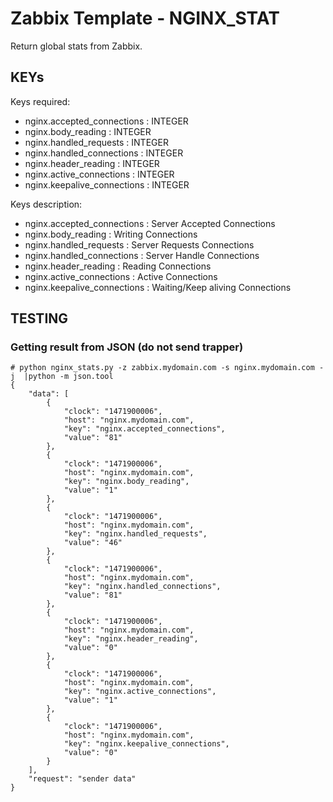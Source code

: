 
# Zabbix Template - NGINX_STAT

Return global stats from Zabbix.

## KEYs

Keys required:

* nginx.accepted_connections  : INTEGER
* nginx.body_reading          : INTEGER
* nginx.handled_requests      : INTEGER
* nginx.handled_connections   : INTEGER
* nginx.header_reading        : INTEGER
* nginx.active_connections    : INTEGER
* nginx.keepalive_connections : INTEGER

Keys description:

* nginx.accepted_connections  : Server Accepted Connections
* nginx.body_reading          : Writing Connections
* nginx.handled_requests      : Server Requests Connections
* nginx.handled_connections   : Server Handle Connections
* nginx.header_reading        : Reading Connections
* nginx.active_connections    : Active Connections
* nginx.keepalive_connections : Waiting/Keep aliving Connections



## TESTING

### Getting result from JSON (do not send trapper)

```shell
# python nginx_stats.py -z zabbix.mydomain.com -s nginx.mydomain.com -j  |python -m json.tool
{
    "data": [
        {
            "clock": "1471900006",
            "host": "nginx.mydomain.com",
            "key": "nginx.accepted_connections",
            "value": "81"
        },
        {
            "clock": "1471900006",
            "host": "nginx.mydomain.com",
            "key": "nginx.body_reading",
            "value": "1"
        },
        {
            "clock": "1471900006",
            "host": "nginx.mydomain.com",
            "key": "nginx.handled_requests",
            "value": "46"
        },
        {
            "clock": "1471900006",
            "host": "nginx.mydomain.com",
            "key": "nginx.handled_connections",
            "value": "81"
        },
        {
            "clock": "1471900006",
            "host": "nginx.mydomain.com",
            "key": "nginx.header_reading",
            "value": "0"
        },
        {
            "clock": "1471900006",
            "host": "nginx.mydomain.com",
            "key": "nginx.active_connections",
            "value": "1"
        },
        {
            "clock": "1471900006",
            "host": "nginx.mydomain.com",
            "key": "nginx.keepalive_connections",
            "value": "0"
        }
    ],
    "request": "sender data"
}

```
